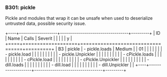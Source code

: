 ### B301: pickle

Pickle and modules that wrap it can be unsafe when used to deserialize
untrusted data, possible security issue.

+----+-------------------+----------------------------------+---------+
| ID | Name              | Calls                            | Severit |
|    |                   |                                  | y       |
+====+===================+==================================+=========+
| B3 | pickle            | -   pickle.loads                 | Medium  |
| 01 |                   |                                  |         |
|    |                   | -   pickle.load                  |         |
|    |                   |                                  |         |
|    |                   | -   pickle.Unpickler             |         |
|    |                   |                                  |         |
|    |                   | -   cPickle.loads                |         |
|    |                   |                                  |         |
|    |                   | -   cPickle.load                 |         |
|    |                   |                                  |         |
|    |                   | -   cPickle.Unpickler            |         |
|    |                   |                                  |         |
|    |                   | -   dill.loads                   |         |
|    |                   |                                  |         |
|    |                   | -   dill.load                    |         |
|    |                   |                                  |         |
|    |                   | -   dill.Unpickler               |         |
+----+-------------------+----------------------------------+---------+
